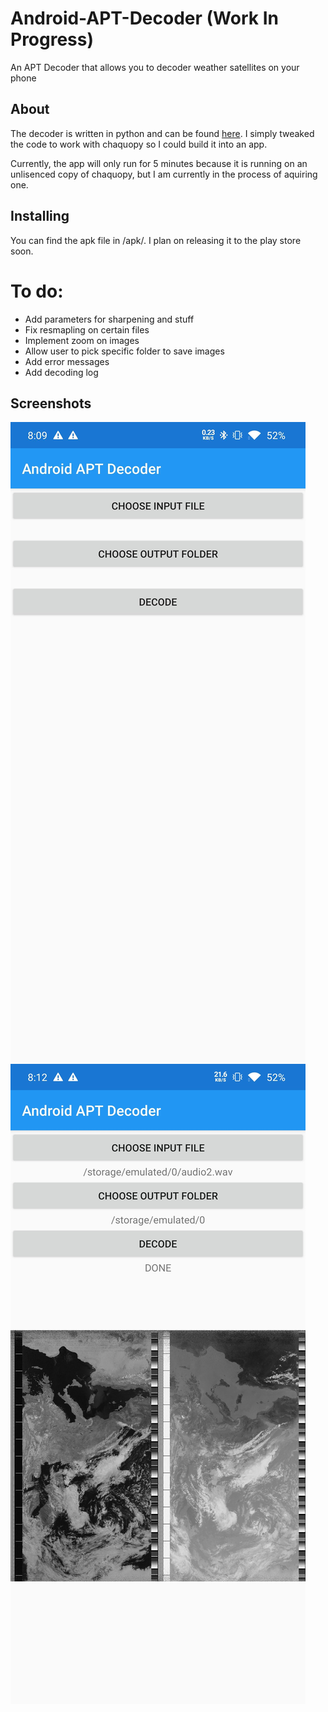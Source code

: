 # Android-APT-Decoder (Work In Progress)
An APT Decoder that allows you to decoder weather satellites on your phone

## About
The decoder is written in python and can be found [here](https://github.com/Chemfinn/apitran-improved/tree/master/apitran-improved). I simply tweaked the code to work with chaquopy so I could build it into an app.

Currently, the app will only run for 5 minutes because it is running on an unlisenced copy of chaquopy, but I am currently in the process of aquiring one.

## Installing
You can find the apk file in /apk/. I plan on releasing it to the play store soon.

# To do:
  - Add parameters for sharpening and stuff
  - Fix resmapling on certain files
  - Implement zoom on images
  - Allow user to pick specific folder to save images
  - Add error messages
  - Add decoding log

## Screenshots
![](https://github.com/Blobtoe/Android-APT-Decoder/blob/master/Screenshot_1.jpg)
![](https://github.com/Blobtoe/Android-APT-Decoder/blob/master/Screenshot_2.jpg)
